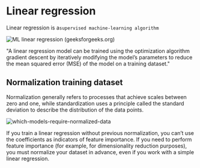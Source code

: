 # Linear regression

Linear regression is a```supervised machine-learning algorithm```

![ML linear regression (geeksforgeeks.org)](https://www.geeksforgeeks.org/ml-linear-regression/)

"A linear regression model can be trained using the optimization algorithm gradient descent by iteratively modifying the model’s parameters to reduce the mean squared error (MSE) of the model on a training dataset."

## Normalization training dataset

Normalization generally refers to processes that achieve scales between zero and one, while standardization uses a principle called the standard deviation to describe the distribution of the data points. 

![which-models-require-normalized-data](https://towardsdatascience.com/which-models-require-normalized-data-d85ca3c85388)

If you train a linear regression without previous normalization, you can’t use the coefficients as indicators of feature importance. If you need to perform feature importance (for example, for dimensionality reduction purposes), you must normalize your dataset in advance, even if you work with a simple linear regression.

